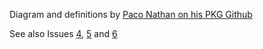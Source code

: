 Diagram and definitions by [Paco Nathan on his PKG Github](https://github.com/ceteri/pkg/blob/main/README.md)

See also Issues [4](https://github.com/ceteri/pkg/issues/4), [5](https://github.com/ceteri/pkg/issues/5) and [6](https://github.com/ceteri/pkg/issues/6) 